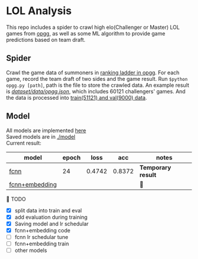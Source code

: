# LOL Analysis
This repo includes a spider to crawl high elo(Challenger or Master) LOL games from [opgg](https://www.op.gg/), as well as some ML algorithm to provide game predictions based on team draft.

## Spider
Crawl the game data of summoners in [ranking ladder in opgg](https://www.op.gg/ranking/ladder/). For each game, record the team draft of two sides and the game result. Run `$python opgg.py [path]`, path is the file to store the crawled data. An example result is [*dataset/data/opgg.json*](https://raw.githubusercontent.com/Bowenduan/LOL_Analysis/master/data/dataset/opgg.json), which includes 60121 challengers' games. And the data is processed into [train(51121) and val(9000) data](https://github.com/Bowenduan/LOL_Analysis/tree/master/data/dataset).


## Model
All models are implemented [here](https://github.com/Bowenduan/LOL_Analysis/blob/master/train/model.py)<br>
Saved models are in [./model](https://github.com/Bowenduan/LOL_Analysis/tree/master/model)<br>
Current result:

| model | epoch | loss | acc | notes|
| ---   | ---   | ---  | --- | ---  |
|[fcnn](https://github.com/Bowenduan/LOL_Analysis/blob/master/train/train_fcnn.py)  | 24    | 0.4742| 0.8372| **Temporary result**|
|[fcnn+embedding](https://github.com/Bowenduan/LOL_Analysis/blob/master/train/train_fcnn_emb.py)| | | | :triangular_flag_on_post: |


:triangular_flag_on_post: TODO
* [x] split data into train and eval
* [x] add evaluation during training
* [x] Saving model and lr schedular
* [x] fcnn+embedding code
* [ ] fcnn lr schedular tune
* [ ] fcnn+embedding train
* [ ] other models
